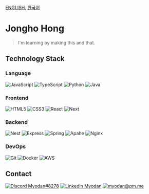 [ENGLISH](README.md), [한국어](README-KR.md)

# Jongho Hong

> I'm learning by making this and that.

## Technology Stack

### Language

![JavaScript](https://img.shields.io/badge/JavaScript-282C34?logo=javascript&logoColor=F7DF1E)
![TypeScript](https://img.shields.io/badge/TypeScript-282C34?logo=typescript&logoColor=3178C6)
![Python](https://img.shields.io/badge/Python-282C34?logo=python&logoColor=3776AB)
![Java](https://img.shields.io/badge/Java-282C34?logo=java&logoColor=007396)

### Frontend

![HTML5](https://img.shields.io/badge/HTML5-282C34?logo=html5&logoColor=E34F26)
![CSS3](https://img.shields.io/badge/CSS3-282C34?logo=css3&logoColor=1572B6)
![React](https://img.shields.io/badge/React-282C34?logo=react&logoColor=61DAFB)
![Next](https://img.shields.io/badge/Next-282C34?logo=next.js&logoColor=000000)

### Backend

![Nest](https://img.shields.io/badge/Nest-282C34?logo=nestjs&logoColor=E0234E)
![Express](https://img.shields.io/badge/Express-282C34?logo=express&logoColor=000000)
![Spring](https://img.shields.io/badge/Spring-282C34?logo=spring&logoColor=6DB33F)
![Apahe](https://img.shields.io/badge/Apache-282C34?logo=apache&logoColor=D22128)
![Nginx](https://img.shields.io/badge/Nginx-282C34?logo=nginx&logoColor=009639)

### DevOps

![Git](https://img.shields.io/badge/Git-282C34?logo=git&logoColor=F05032)
![Docker](https://img.shields.io/badge/Docker-282C34?logo=docker&logoColor=2496ED)
![AWS](https://img.shields.io/badge/Amazon%20AWS-282C34?logo=amazon%20aws&logoColor=232F3E)

## Contact

[![Discord Myodan#8278](https://img.shields.io/badge/Myodan%238278-5865F2?logo=discord&logoColor=FFFFFF)](https://discord.com/users/373375287007641613)
[![Linkedin Myodan](https://img.shields.io/badge/Myodan-0077B5?logo=linkedin&logoColor=FFFFFF)](https://www.linkedin.com/in/myodan)
[![myodan@pm.me](https://img.shields.io/badge/myodan@pm.me-8B89CC?logo=protonmail&logoColor=FFFFFF)](mailto:myodan@pm.me)
